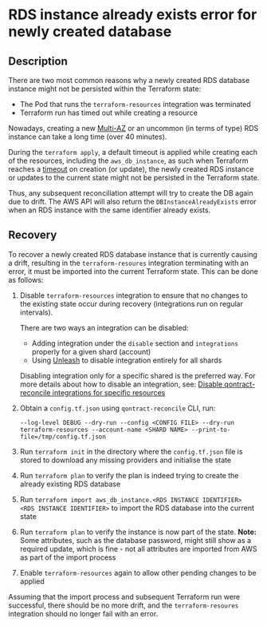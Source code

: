# RDS instance already exists error for newly created database

## Description

There are two most common reasons why a newly created RDS database instance might not be persisted within the Terraform
state:

  - The Pod that runs the `terraform-resources` integration was terminated
  - Terraform run has timed out while creating a resource

Nowadays, creating a new [Multi-AZ][multi-az-aws] or an uncommon (in terms of type) RDS instance can take a long time
(over 40 minutes).

During the `terraform apply`, a default timeout is applied while creating each of the resources, including the
`aws_db_instance`, as such when Terraform reaches a [timeout][terraform-timeouts] on creation (or update), the newly
created RDS instance or updates to the current state might not be persisted in the Terraform state.

Thus, any subsequent reconciliation attempt will try to create the DB again due to drift. The AWS API will also return
the `DBInstanceAlreadyExists` error when an RDS instance with the same identifier already exists.

## Recovery

To recover a newly created RDS database instance that is currently causing a drift, resulting in the
`terraform-resoures` integration terminating with an error, it must be imported into the current Terraform state. This
can be done as follows:

1. Disable `terraform-resources` integration to ensure that no changes to the existing state occur during recovery
   (integrations run on regular intervals).

    There are two ways an integration can be disabled:

    - Adding integration under the `disable` section and `integrations` properly for a given shard (account)
    - Using [Unleash][app-interface-unleash] to disable integration entirely for all shards

    Disabling integration only for a specific shared is the preferred way. For more details about how to disable an
    integration, see: [Disable qontract-reconcile integrations for specific resources][disable-integration]

1. Obtain a `config.tf.json` using `qontract-reconcile` CLI, run:

    `--log-level DEBUG --dry-run --config <CONFIG FILE> --dry-run terraform-resources --account-name <SHARD NAME> --print-to-file=/tmp/config.tf.json`

1. Run `terraform init` in the directory where the `config.tf.json` file is stored to download any missing providers and
   initialise the state

1. Run `terraform plan` to verify the plan is indeed trying to create the already existing RDS database

1. Run `terraform import aws_db_instance.<RDS INSTANCE IDENTIFIER> <RDS INSTANCE IDENTIFIER>` to import the RDS database
   into the current state

1. Run `terraform plan` to verify the instance is now part of the state. **Note:** Some attributes, such as the database
   password, might still show as a required update, which is fine - not all attributes are imported from AWS as part of
   the import process

1. Enable `terraform-resources` again to allow other pending changes to be applied

Assuming that the import process and subsequent Terraform run were successful, there should be no more drift, and the
`terraform-resoures` integration should no longer fail with an error.

[multi-az-aws]: https://aws.amazon.com/rds/features/multi-az
[terraform-timeouts]: https://registry.terraform.io/providers/hashicorp/aws/latest/docs/resources/db_instance#timeouts
[app-interface-unleash]: https://app-interface.unleash.devshift.net
[disable-integration]: https://gitlab.cee.redhat.com/service/app-interface/-/blob/master/docs/app-sre/sop/app-interface-disable-integrations.md
